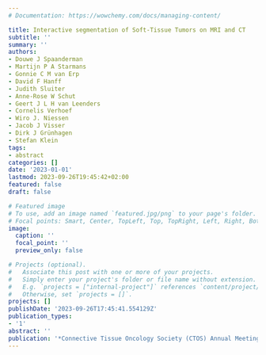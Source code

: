 ```yaml
---
# Documentation: https://wowchemy.com/docs/managing-content/

title: Interactive segmentation of Soft-Tissue Tumors on MRI and CT
subtitle: ''
summary: ''
authors:
- Douwe J Spaanderman
- Martijn P A Starmans
- Gonnie C M van Erp
- David F Hanff
- Judith Sluiter
- Anne-Rose W Schut
- Geert J L H van Leenders
- Cornelis Verhoef
- Wiro J. Niessen
- Jacob J Visser
- Dirk J Grünhagen
- Stefan Klein
tags:
- abstract
categories: []
date: '2023-01-01'
lastmod: 2023-09-26T19:45:42+02:00
featured: false
draft: false

# Featured image
# To use, add an image named `featured.jpg/png` to your page's folder.
# Focal points: Smart, Center, TopLeft, Top, TopRight, Left, Right, BottomLeft, Bottom, BottomRight.
image:
  caption: ''
  focal_point: ''
  preview_only: false

# Projects (optional).
#   Associate this post with one or more of your projects.
#   Simply enter your project's folder or file name without extension.
#   E.g. `projects = ["internal-project"]` references `content/project/deep-learning/index.md`.
#   Otherwise, set `projects = []`.
projects: []
publishDate: '2023-09-26T17:45:41.554129Z'
publication_types:
- '1'
abstract: ''
publication: '*Connective Tissue Oncology Society (CTOS) Annual Meeting, Dublin, Ireland*'
---
```

